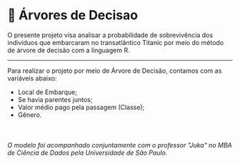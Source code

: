 # 🌳 Árvores de Decisao

O presente projeto visa analisar a probabilidade de sobrevivência dos indivíduos que embarcaram no transatlântico Titanic por meio do método de árvore de decisão com a linguagem R.

<hr>

Para realizar o projeto por meio de Árvore de Decisão, contamos com as variáveis abaixo:

- Local de Embarque;
- Se havia parentes juntos;
- Valor médio pago pela passagem (Classe);
- Gênero.

<br>

<h6> O modelo foi acompanhado conjuntamente com o professor "Juka" no MBA de Ciência de Dados pela Universidade de São Paulo. </h6>
